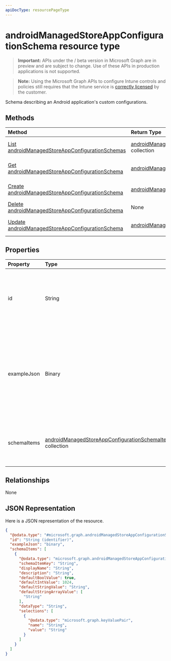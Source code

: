 ```yaml
---
apiDocType: resourcePageType
---
```

# androidManagedStoreAppConfigurationSchema resource type

> **Important:** APIs under the / beta version in Microsoft Graph are in preview and are subject to change. Use of these APIs in production applications is not supported.

> **Note:** Using the Microsoft Graph APIs to configure Intune controls and policies still requires that the Intune service is [correctly licensed](https://go.microsoft.com/fwlink/?linkid=839381) by the customer.

Schema describing an Android application's custom configurations.
## Methods
|Method|Return Type|Description|
|:---|:---|:---|
|[List androidManagedStoreAppConfigurationSchemas](../api/intune_androidforwork_androidmanagedstoreappconfigurationschema_list.md)|[androidManagedStoreAppConfigurationSchema](../resources/intune_androidforwork_androidmanagedstoreappconfigurationschema.md) collection|List properties and relationships of the [androidManagedStoreAppConfigurationSchema](../resources/intune_androidforwork_androidmanagedstoreappconfigurationschema.md) objects.|
|[Get androidManagedStoreAppConfigurationSchema](../api/intune_androidforwork_androidmanagedstoreappconfigurationschema_get.md)|[androidManagedStoreAppConfigurationSchema](../resources/intune_androidforwork_androidmanagedstoreappconfigurationschema.md)|Read properties and relationships of the [androidManagedStoreAppConfigurationSchema](../resources/intune_androidforwork_androidmanagedstoreappconfigurationschema.md) object.|
|[Create androidManagedStoreAppConfigurationSchema](../api/intune_androidforwork_androidmanagedstoreappconfigurationschema_create.md)|[androidManagedStoreAppConfigurationSchema](../resources/intune_androidforwork_androidmanagedstoreappconfigurationschema.md)|Create a new [androidManagedStoreAppConfigurationSchema](../resources/intune_androidforwork_androidmanagedstoreappconfigurationschema.md) object.|
|[Delete androidManagedStoreAppConfigurationSchema](../api/intune_androidforwork_androidmanagedstoreappconfigurationschema_delete.md)|None|Deletes a [androidManagedStoreAppConfigurationSchema](../resources/intune_androidforwork_androidmanagedstoreappconfigurationschema.md).|
|[Update androidManagedStoreAppConfigurationSchema](../api/intune_androidforwork_androidmanagedstoreappconfigurationschema_update.md)|[androidManagedStoreAppConfigurationSchema](../resources/intune_androidforwork_androidmanagedstoreappconfigurationschema.md)|Update the properties of a [androidManagedStoreAppConfigurationSchema](../resources/intune_androidforwork_androidmanagedstoreappconfigurationschema.md) object.|

## Properties
|Property|Type|Description|
|:---|:---|:---|
|id|String|Key of the entity the Android package name for the application the schema corresponds to|
|exampleJson|Binary|UTF8 encoded byte array containing example JSON string conforming to this schema that demonstrates how to set the configuration for this app|
|schemaItems|[androidManagedStoreAppConfigurationSchemaItem](../resources/intune_androidforwork_androidmanagedstoreappconfigurationschemaitem.md) collection|Collection of items each representing a named configuration option in the schema|

## Relationships
None
## JSON Representation
Here is a JSON representation of the resource.
<!-- {
  "blockType": "resource",
  "keyProperty": "id",
  "@odata.type": "microsoft.graph.androidManagedStoreAppConfigurationSchema"
}
-->
``` json
{
  "@odata.type": "#microsoft.graph.androidManagedStoreAppConfigurationSchema",
  "id": "String (identifier)",
  "exampleJson": "binary",
  "schemaItems": [
    {
      "@odata.type": "microsoft.graph.androidManagedStoreAppConfigurationSchemaItem",
      "schemaItemKey": "String",
      "displayName": "String",
      "description": "String",
      "defaultBoolValue": true,
      "defaultIntValue": 1024,
      "defaultStringValue": "String",
      "defaultStringArrayValue": [
        "String"
      ],
      "dataType": "String",
      "selections": [
        {
          "@odata.type": "microsoft.graph.keyValuePair",
          "name": "String",
          "value": "String"
        }
      ]
    }
  ]
}
```





